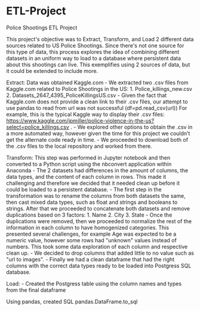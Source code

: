 # ETL-Project

Police Shootings ETL Project

This project's objective was to Extract, Transform, and Load 2 different data sources related to US Police Shootings. Since there's not one source for this type of data,  this process explores the idea of combining different datasets in an uniform way to load to a database where persistent data about this shootings can live. This exemplifies using 2 sources of data, but it could be extended to include more.


Extract: Data was obtained Kaggle.com 
	- We extracted two .csv files from Kaggle.com related to Police Shootings in the US: 
		1. Police_killings_new.csv
		2. Datasets_2647_4395_PoliceKillingsUS.csv
	- Given the fact that Kaggle.com does not provide a clean link to their .csv files, our attempt to use pandas to read from url was not successful (df=pd.read_csv(url))
	For example, this is the typical Kaggle way to display their .csv files: https://www.kaggle.com/jpmiller/police-violence-in-the-us?select=police_killings.csv . 
	- We explored other options to obtain the .csv in a more automated way, however given the time for this project we couldn’t get the alternate code ready in time.
	- We proceeded to download both of the .csv files to the local repository and worked from there. 

Transform: This step was performed in Jupyter notebook and then converted to a Python script using the nbconvert application within Anaconda
	- The 2 datasets had differences in the amount of columns, the data types, and the content of each column in rows. This made it challenging and therefore we decided that it needed clean up before it could be loaded to a persistent database.
	- The first step in the transformation was to rename the columns from both datasets the same, then cast mixed data types, such as float and strings and booleans to strings. After that we proceeded to concatenate both datasets and remove duplications based on 3 factors:
		1. Name
		2. City
		3. State
	- Once the duplications were removed, then we proceeded to normalize the rest of the information in each column to have homogenized categories. This presented several challenges, for example Age was expected to be a numeric value, however some rows had "unknown" values instead of numbers. This took some data exploration of each column and respective clean up.
	- We decided to drop columns that added little to no value such as "url to images".
	- Finally we had a clean dataframe that had the right columns with the correct data types ready to be loaded into Postgress SQL database.

Load:
	- Created the Postgress table using the column names and types from the final dataframe


Using pandas, created SQL pandas.DataFrame.to_sql
